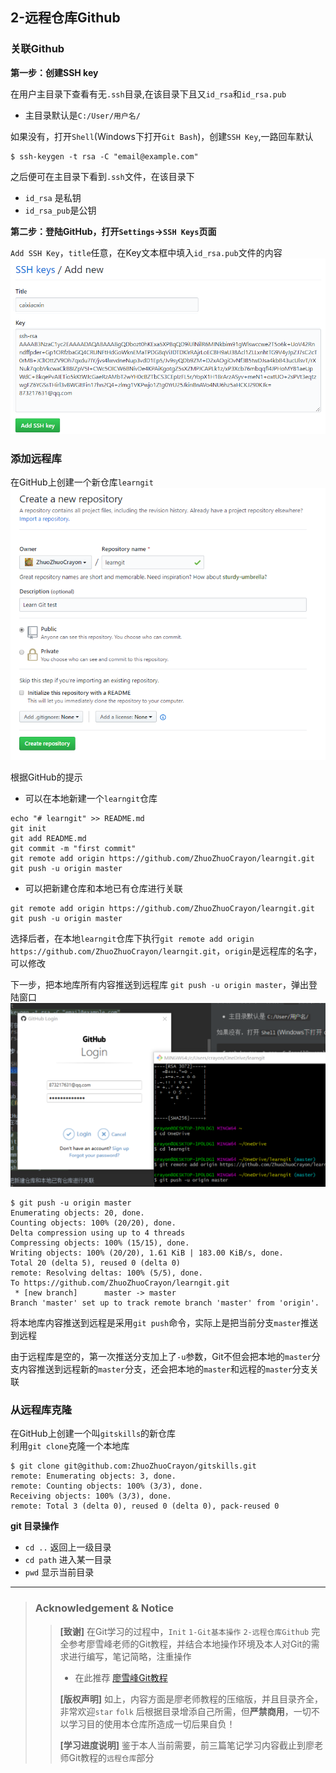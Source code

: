 ## 2-远程仓库Github

### 关联Github
**第一步：创建SSH key**

在用户主目录下查看有无`.ssh`目录,在该目录下且又`id_rsa`和`id_rsa.pub`
* 主目录默认是`C:/User/用户名/`

如果没有，打开`Shell`(Windows下打开`Git Bash`)，创建`SSH Key`,一路回车默认
```text
$ ssh-keygen -t rsa -C "email@example.com"
```
之后便可在主目录下看到`.ssh`文件，在该目录下
* `id_rsa` 是私钥
* `id_rsa_pub`是公钥

**第二步：登陆GitHub，打开`Settings`->`SSH Keys`页面**

`Add SSH Key`，`title`任意，在Key文本框中填入`id_rsa.pub`文件的内容
![alt sshkey](img/sshkey.png)

### 添加远程库

在GitHub上创建一个新仓库`learngit`
![alt](img/createrepo.png)

根据GitHub的提示
* 可以在本地新建一个`learngit`仓库
```text
echo "# learngit" >> README.md
git init
git add README.md
git commit -m "first commit"
git remote add origin https://github.com/ZhuoZhuoCrayon/learngit.git
git push -u origin master
```
* 可以把新建仓库和本地已有仓库进行关联
```text
git remote add origin https://github.com/ZhuoZhuoCrayon/learngit.git
git push -u origin master
```
选择后者，在本地`learngit`仓库下执行`git remote add origin https://github.com/ZhuoZhuoCrayon/learngit.git`，`origin`是远程库的名字，可以修改

下一步，把本地库所有内容推送到远程库 `git push -u origin master`，弹出登陆窗口
![alt login](img/push-login.png)
```text
$ git push -u origin master
Enumerating objects: 20, done.
Counting objects: 100% (20/20), done.
Delta compression using up to 4 threads
Compressing objects: 100% (15/15), done.
Writing objects: 100% (20/20), 1.61 KiB | 183.00 KiB/s, done.
Total 20 (delta 5), reused 0 (delta 0)
remote: Resolving deltas: 100% (5/5), done.
To https://github.com/ZhuoZhuoCrayon/learngit.git
 * [new branch]      master -> master
Branch 'master' set up to track remote branch 'master' from 'origin'.
```
将本地库内容推送到远程是采用`git push`命令，实际上是把当前分支`master`推送到远程

由于远程库是空的，第一次推送分支加上了`-u`参数，Git不但会把本地的`master`分支内容推送到远程新的`master`分支，还会把本地的`master`和远程的`master`分支关联

### 从远程库克隆

在GitHub上创建一个叫`gitskills`的新仓库\
利用`git clone`克隆一个本地库
```text
$ git clone git@github.com:ZhuoZhuoCrayon/gitskills.git
remote: Enumerating objects: 3, done.
remote: Counting objects: 100% (3/3), done.
Receiving objects: 100% (3/3), done.
remote: Total 3 (delta 0), reused 0 (delta 0), pack-reused 0
```
**git 目录操作**
* `cd ..` 返回上一级目录
* `cd path` 进入某一目录 
* `pwd` 显示当前目录

---
>### Acknowledgement & Notice
>>**[致谢]** 在Git学习的过程中，`Init` `1-Git基本操作` `2-远程仓库Github` 完全参考廖雪峰老师的Git教程，并结合本地操作环境及本人对Git的需求进行编写，笔记简略，注重操作
>>* 在此推荐 [廖雪峰Git教程](https://www.liaoxuefeng.com/wiki/896043488029600)
>>
>>**[版权声明]** 如上，内容方面是廖老师教程的压缩版，并且目录齐全，非常欢迎`star` `folk` 后根据目录增添自己所需，但**严禁商用**，一切不以学习目的使用本仓库所造成一切后果自负！
>>
>>**[学习进度说明]** 鉴于本人当前需要，前三篇笔记学习内容截止到廖老师Git教程的`远程仓库`部分